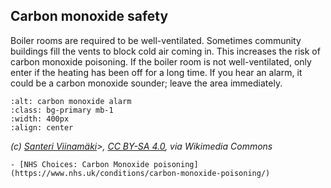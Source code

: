 ## Carbon monoxide safety

Boiler rooms are required to be well-ventilated.  Sometimes community buildings fill the vents to block cold air coming in.  This increases the risk of carbon monoxide poisoning.  If the boiler room is not well-ventilated, only enter if the heating has been off for a long time.  If you hear an alarm, it could be a carbon monoxide sounder; leave the area immediately.

```{image} https://upload.wikimedia.org/wikipedia/commons/thumb/3/37/Carbon_monoxide_alarm.jpg/800px-Carbon_monoxide_alarm.jpg
:alt: carbon monoxide alarm
:class: bg-primary mb-1
:width: 400px
:align: center
```

*(c) <a href="https://commons.wikimedia.org/wiki/User:Zunter">Santeri Viinamäki</a>>, <a href="https://creativecommons.org/licenses/by-sa/4.0/">CC BY-SA 4.0</a>, via Wikimedia Commons*

```{admonition} Further reading
- [NHS Choices: Carbon Monoxide poisoning](https://www.nhs.uk/conditions/carbon-monoxide-poisoning/)

```


